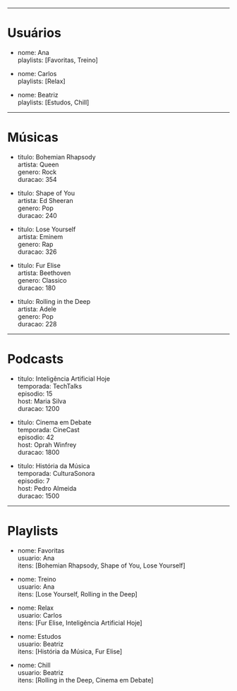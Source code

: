 
---

# Usuários

- nome: Ana  
    playlists: [Favoritas, Treino]
    
- nome: Carlos  
    playlists: [Relax]
    
- nome: Beatriz  
    playlists: [Estudos, Chill]
    

---

# Músicas

- titulo: Bohemian Rhapsody  
    artista: Queen  
    genero: Rock  
    duracao: 354
    
- titulo: Shape of You  
    artista: Ed Sheeran  
    genero: Pop  
    duracao: 240
    
- titulo: Lose Yourself  
    artista: Eminem  
    genero: Rap  
    duracao: 326
    
- titulo: Fur Elise  
    artista: Beethoven  
    genero: Classico  
    duracao: 180
    
- titulo: Rolling in the Deep  
    artista: Adele  
    genero: Pop  
    duracao: 228
    

---

# Podcasts

- titulo: Inteligência Artificial Hoje  
    temporada: TechTalks  
    episodio: 15  
    host: Maria Silva  
    duracao: 1200
    
- titulo: Cinema em Debate  
    temporada: CineCast  
    episodio: 42  
    host: Oprah Winfrey  
    duracao: 1800
    
- titulo: História da Música  
    temporada: CulturaSonora  
    episodio: 7  
    host: Pedro Almeida  
    duracao: 1500
    

---

# Playlists

- nome: Favoritas  
    usuario: Ana  
    itens: [Bohemian Rhapsody, Shape of You, Lose Yourself]
    
- nome: Treino  
    usuario: Ana  
    itens: [Lose Yourself, Rolling in the Deep]
    
- nome: Relax  
    usuario: Carlos  
    itens: [Fur Elise, Inteligência Artificial Hoje]
    
- nome: Estudos  
    usuario: Beatriz  
    itens: [História da Música, Fur Elise]
    
- nome: Chill  
    usuario: Beatriz  
    itens: [Rolling in the Deep, Cinema em Debate]
